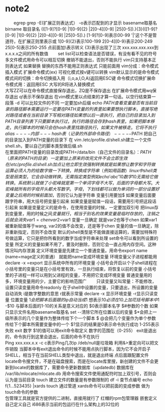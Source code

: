 # note2
&ensp;&ensp;&ensp;&ensp;egrep    grep   -E(扩展正则表达式）
-o表示匹配到的才显示            basename取基名  birname 取目录名
(([1-9]?[0-9] |1[0-9]{2} |2[0-4][0-9] |25[0-5])\.){3}(([1-9]?[0-9] |1[0-9]{2} |2[0-4][0-9] |25[0-5])\.)
[1-9]?[0-9]表示00-99          '|'这个不是管道符，在扩展正则里表示或           1[0-9]{2}表示100-199
2[0-4][0-9}表示200-249         25[0-5]表示250-255           点前面加\表示转义      {3}表示出现了三次
xxx.xxx.xxx.xxx到x.x.x.x之间的所有数值
&ensp;&ensp;&ensp;&ensp;set list可以检查语法是否错误，有没有看不见的符号
多文件模式用命令可以相互切换
撤销不能退出，否则不能执行
vim只支持基本正则表达式      如果替换  替换的东西不能用正则表达式   只能前面用
vim分成：命令模式     插入模式   扩展命令模式(ex)       可视化模式按v键可以转换
vim默认显示的是命令模式   
模式间的切换：命令切换插入用（i,o,a,I,O,A)返回用ESC键      命令模式切换扩展命令模式用：返回用ESC      大写的R将进入替换模式                 
           大写ZZ可以在命令模式直接保存退出，ZQ是不保存退出         在扩展命令模式用wq保存退出   q!表示不保存退出
在vim模式里以点结束的才算一句话。以空行结束算一段落
-d  可以比较文件的不同
一定要加sh后缀
echo  $PATH查看变量是否有当前目录的路径  脚本需要运行一定要在PATH变量的列表里
如果要想执行脚本，直接写绝对路径或者在当前目录下写相对路径        如果想以后一直执行，把自己的目录加入到PATH目录列表下
只要脚本执行过，执行的路径会存到hash表里，如果把脚本移走，执行脚本的时候只会在hash表里找路径执行，如果文件被移走，它将不执行
alias----内部---  hash表（记录的外部命令路径）-----$PATH
把自己的目录加入到PATH变量的目录下
在 vim    /etc/profile.d/shell.sh建立一个文件shell.sh，要以自己的脚本类型做后缀.sh  
 在里面把PATH变量的目录改成PATH=/data/bin（自己文件的目录名）：$PATH（原来的PATH的目录）一定要加上原来的  改完文件不会立即生效 
   在/etc/profile.d/shell.sh加点让他立即生效
    强制转换就是如果想让数字和字符做运算必须人为的给数字做一下转换，转换成字符串（例如用函数）
linux中shell类型是弱类型，它会自动做转换，无需指定类型例如echo  'abc'10 数字10无需给它做转换，系统默认就做了
小驼峰就是第一个单词字母不大写，后面的字母都大写。大驼峰就所有的字母开头都大写  
数字。字母，下划线都可以做为单词的一部分             
设置好变量之后  用的时候前面加$，否则它认为是字符串    变量引用要加$
如果变量后面要跟字符串，用大括号把变量引起来
如果变量是赋值一段话，需要用引号把这段话引起来
如果是变量定义的是命令，在使用变量的时候，一定要加双引号
把linux存到变量里，用的时候之间$变量就行，相当于别名的效果
变量是临时存放的，注销之后就会消失
var1=chen   var2=$var1   变量一旦确定   就是var2也等于chen   如果var1被重新赋值等于wang,
var2的值不会改变，还是等于chen   变量的值一旦确定，除非重新指定，否则不会改变
默认的shell类型是不能做直接运算的，需要加特殊符号做运算，它只是把你所看到的数字当成字符串来处理
set命令可以看到所设置的变量
所定义的变量如果不用了，要及时删除，否则它会一直占用内存空间。这种情况叫内存泄漏
定义环境变量是先建立一个普通变量。用命令export  name  (name=mage定义的普通） 就能把name变成环境变量   环境变量父子进程都能用
declare  -x  =export   显示系统中所有的环境变量
小括号会开启以个子shell进程在小括号里的变量只是在小括号里有效，一旦执行结束，将恢复以前的变量    小括号里的子进程一样可以用到父进程的变量，不用把它变成环境变量
普通变量用的多，环境变量用的少，主要它的影响范围广
&ensp;&ensp;&ensp;&ensp;只读变量又叫常量：不能修改，设置只读变量用命令readonly     在子shell中设置的变量，只要退出，所设置的变量自动消失  i是数字整数的意思  r就表示常量     declare  -x  显示环境变量  -r显示只读变量
位置变量
$1会把脚本后面跟的ip自动当成$1         想表示$10必须在10上加花括号
脚本中$1 -$10 与脚本后面的1-10的关系是意义对应的 
$0表示脚本名字   $#参数的个数     如果只显示文件名用basename取基名
set --清除它所在位置以后的变量         $*会把上一级所表示的几个变量作为整体传给下个一个脚本      $ @会把几个变量作为单个参数传给下个脚本所需要变量中的一个
$?显示的结果是0表示命令执行成功  1-255表示失败
exit  数字   $1的值可以用exit命令取定义 数字的范围在（0-255）  exit是退出的，命令执行到这里会退出，后面的命令不在执行        
Ping xxx.xxx.x.x  -c   c表示Ping几次ip      /deb/null是垃圾箱    利用&>重定向可以把文件销毁
 当脚本中有exit退出命令的时候不能用点执行脚本，因为它不会开启子SHELL，相当于在当前SHELL类型中退出，就是退出终端        点后面跟配置文件
locate命令搜文件，不是在磁盘搜索，而是在locate库里搜，新创建的文件不会更新到locate的数据库了，需要命令更新数据库（updatedb)     数据库在 /var/lib/mlocate/mlocate.db     用命令搜索文件使用通配符时加上双引号，否则会认为是当前目录
touch  建立文件的数量是有参数限制的     df -i   查节点编号
echo  f{1...523435}  |xards  touch     通过管道  xards命令可以把前面的变成参数   做为touch命令的参数      
包管理工具就是官方提供的二进制，直接用就行了
红帽的rpm包管理器          嵌套定义  自己定义自己
i686表示当前的包运行在什么架构上的32位的
